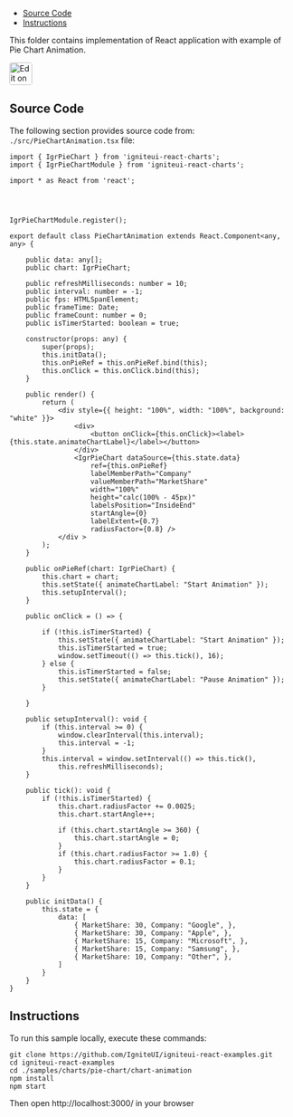 <!-- NOTE: do not change this file because it will be auto re-generated from template file: -->
<!-- https://github.com/IgniteUI/igniteui-react-examples/tree/master/templates/sample/ReadMe.md -->

<!-- ## Table of Contents -->
<!-- - [Sample Preview](#Sample-Preview) -->
- [Source Code](#Source-Code)
- [Instructions](#Instructions)

This folder contains implementation of React application with example of Pie Chart Animation.
<!-- in the Pie Chart component -->
<!-- [Pie Chart](https://infragistics.com/Reactsite/components/pie-chart.html) -->

<html lang="en" xmlns="http://www.w3.org/1999/xhtml">
    <body>
        <a target="_blank" href="https://codesandbox.io/s/github/IgniteUI/igniteui-react-examples/tree/master/samples/charts/pie-chart/chart-animation?fontsize=14&hidenavigation=1&theme=dark&view=preview&file=/src/PieChartAnimation.tsx" rel="noopener noreferrer">
            <img height="40px" style="border-radius: 0.25rem" alt="Edit on CodeSandbox" src="https://static.infragistics.com/xplatform/images/sandbox/code.png"/>
        </a>
        <!-- <a target="_blank"
href="https://codesandbox.io/s/github/IgniteUI/igniteui-react-examples/tree/master/samples/maps/geo-map/binding-csv-points?fontsize=14&hidenavigation=1&theme=dark&view=preview">
            <img alt="Edit Sample" src="https://codesandbox.io/static/img/play-codesandbox.svg"/>
        </a> -->
        <!-- <a target="_blank" style="margin-left: 0.5rem"
href="https://codesandbox.io/embed/github/IgniteUI/igniteui-react-examples/tree/master/samples/charts/pie-chart/chart-animation?fontsize=14&hidenavigation=1&theme=dark&view=preview&file=/src/PieChartAnimation.tsx">
            <img height="40px" style="border-radius: 5px" alt="View on CodeSandbox" src="https://static.infragistics.com/xplatform/images/sandbox/view.png"/>
        </a> -->
        <!-- <a target="_blank"
href="https://codesandbox.io/embed/github/IgniteUI/igniteui-react-examples/tree/master/samples/maps/geo-map/binding-csv-points?fontsize=14&hidenavigation=1&theme=dark&view=preview">
            <img alt="View on CodeSandbox" src="https://static.infragistics.com/xplatform/images/sandbox/view.png"/>
        </a>
https://codesandbox.io/embed/react-treemap-overview-rtb45
https://codesandbox.io/static/img/play-codesandbox.svg
https://codesandbox.io/embed/react-treemap-overview-rtb45?view=browser -->
    </body>
</html>

<!-- ## Sample Preview -->

<!-- <iframe
  src="https://codesandbox.io/embed/github/IgniteUI/igniteui-react-examples/tree/master/samples/charts/pie-chart/chart-animation?fontsize=14&hidenavigation=1&theme=dark&view=preview&file=/src/PieChartAnimation.tsx"
  style="width:100%; height:400px; border:0; border-radius: 4px; overflow:hidden;"
  allow="accelerometer; ambient-light-sensor; camera; encrypted-media; geolocation; gyroscope; hid; microphone; midi; payment; usb; vr"
  sandbox="allow-forms allow-modals allow-popups allow-presentation allow-same-origin allow-scripts"
></iframe> -->

## Source Code

The following section provides source code from:
`./src/PieChartAnimation.tsx` file:

```tsx
import { IgrPieChart } from 'igniteui-react-charts';
import { IgrPieChartModule } from 'igniteui-react-charts';

import * as React from 'react';




IgrPieChartModule.register();

export default class PieChartAnimation extends React.Component<any, any> {

    public data: any[];
    public chart: IgrPieChart;

    public refreshMilliseconds: number = 10;
    public interval: number = -1;
    public fps: HTMLSpanElement;
    public frameTime: Date;
    public frameCount: number = 0;
    public isTimerStarted: boolean = true;

    constructor(props: any) {
        super(props);
        this.initData();
        this.onPieRef = this.onPieRef.bind(this);
        this.onClick = this.onClick.bind(this);
    }

    public render() {
        return (
            <div style={{ height: "100%", width: "100%", background: "white" }}>
                <div>
                    <button onClick={this.onClick}><label>{this.state.animateChartLabel}</label></button>
                </div>
                <IgrPieChart dataSource={this.state.data}
                    ref={this.onPieRef}
                    labelMemberPath="Company"
                    valueMemberPath="MarketShare"
                    width="100%"
                    height="calc(100% - 45px)"
                    labelsPosition="InsideEnd"
                    startAngle={0}
                    labelExtent={0.7}
                    radiusFactor={0.8} />
            </div >
        );
    }

    public onPieRef(chart: IgrPieChart) {
        this.chart = chart;
        this.setState({ animateChartLabel: "Start Animation" });
        this.setupInterval();
    }

    public onClick = () => {

        if (!this.isTimerStarted) {
            this.setState({ animateChartLabel: "Start Animation" });
            this.isTimerStarted = true;
            window.setTimeout(() => this.tick(), 16);
        } else {
            this.isTimerStarted = false;
            this.setState({ animateChartLabel: "Pause Animation" });
        }

    }

    public setupInterval(): void {
        if (this.interval >= 0) {
            window.clearInterval(this.interval);
            this.interval = -1;
        }
        this.interval = window.setInterval(() => this.tick(),
            this.refreshMilliseconds);
    }

    public tick(): void {
        if (!this.isTimerStarted) {
            this.chart.radiusFactor += 0.0025;
            this.chart.startAngle++;

            if (this.chart.startAngle >= 360) {
                this.chart.startAngle = 0;
            }
            if (this.chart.radiusFactor >= 1.0) {
                this.chart.radiusFactor = 0.1;
            }
        }
    }

    public initData() {
        this.state = {
            data: [
                { MarketShare: 30, Company: "Google", },
                { MarketShare: 30, Company: "Apple", },
                { MarketShare: 15, Company: "Microsoft", },
                { MarketShare: 15, Company: "Samsung", },
                { MarketShare: 10, Company: "Other", },
            ]
        }
    }
}
```

## Instructions
To run this sample locally, execute these commands:

```
git clone https://github.com/IgniteUI/igniteui-react-examples.git
cd igniteui-react-examples
cd ./samples/charts/pie-chart/chart-animation
npm install
npm start

```

Then open http://localhost:3000/ in your browser

